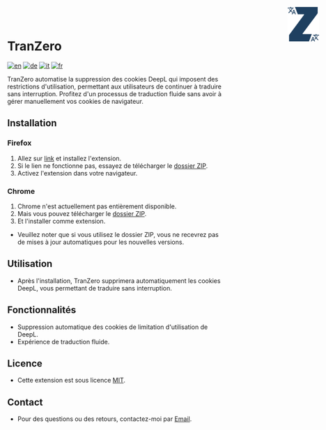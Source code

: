 # TranZero
<img src="./logo.svg" alt="logo" style="position: absolute; top: 1rem; right: 1rem; width: 4.5rem">

[![en](https://img.shields.io/badge/lang-en-red.svg)](https://github.com/FabDonRixos/TranZero/blob/main/README.md)
[![de](https://img.shields.io/badge/lang-de-yellow.svg)](https://github.com/FabDonRixos/TranZero/blob/main/README.de.md)
[![it](https://img.shields.io/badge/lang-it-green.svg)](https://github.com/FabDonRixos/TranZero/blob/main/README.it.md)
[![fr](https://img.shields.io/badge/lang-fr-blue.svg)](https://github.com/FabDonRixos/TranZero/blob/main/README.fr.md)

TranZero automatise la suppression des cookies DeepL qui imposent des restrictions d'utilisation, permettant aux utilisateurs de continuer à traduire sans interruption. Profitez d'un processus de traduction fluide sans avoir à gérer manuellement vos cookies de navigateur.

## Installation

### Firefox
1. Allez sur [link](https://addons.mozilla.org/de/firefox/addon/tranzero/) et installez l'extension.
2. Si le lien ne fonctionne pas, essayez de télécharger le <a href="https://github.com/FabDonRixos/TranZero/blob/master/TranZero_firefox.zip" download>dossier ZIP</a>.
3. Activez l'extension dans votre navigateur.

### Chrome
1. Chrome n'est actuellement pas entièrement disponible.
2. Mais vous pouvez télécharger le <a href="https://github.com/FabDonRixos/TranZero/blob/master/TranZero_Chrome.zip" download>dossier ZIP</a>.
3. Et l'installer comme extension.

- Veuillez noter que si vous utilisez le dossier ZIP, vous ne recevrez pas de mises à jour automatiques pour les nouvelles versions.

## Utilisation

- Après l'installation, TranZero supprimera automatiquement les cookies DeepL, vous permettant de traduire sans interruption.

## Fonctionnalités

- Suppression automatique des cookies de limitation d'utilisation de DeepL.
- Expérience de traduction fluide.

## Licence

- Cette extension est sous licence [MIT](lien-vers-la-licence).

## Contact

- Pour des questions ou des retours, contactez-moi par [Email](mailto:question@fabian.li).
